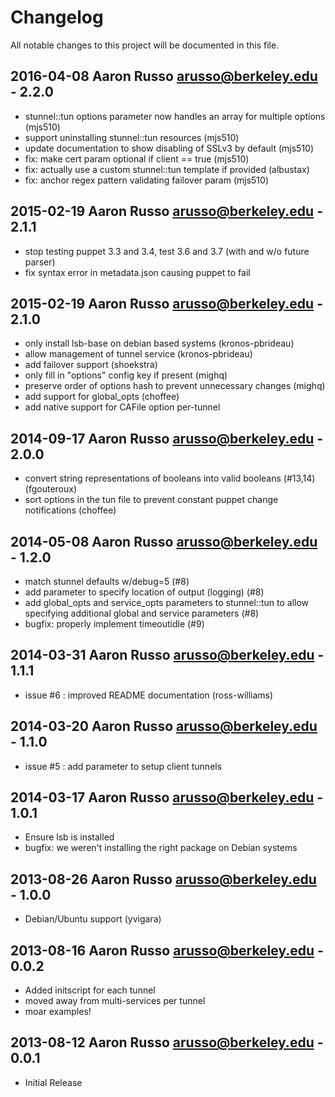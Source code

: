# Changelog

All notable changes to this project will be documented in this file.

## 2016-04-08 Aaron Russo <arusso@berkeley.edu> - 2.2.0

* stunnel::tun options parameter now handles an array for multiple options (mjs510)
* support uninstalling stunnel::tun resources (mjs510)
* update documentation to show disabling of SSLv3 by default (mjs510)
* fix: make cert param optional if client == true (mjs510)
* fix: actually use a custom stunnel::tun template if provided (albustax)
* fix: anchor regex pattern validating failover param (mjs510)

## 2015-02-19 Aaron Russo <arusso@berkeley.edu> - 2.1.1

* stop testing puppet 3.3 and 3.4, test 3.6 and 3.7 (with and w/o future parser)
* fix syntax error in metadata.json causing puppet to fail

## 2015-02-19 Aaron Russo <arusso@berkeley.edu> - 2.1.0

* only install lsb-base on debian based systems (kronos-pbrideau)
* allow management of tunnel service (kronos-pbrideau)
* add failover support (shoekstra)
* only fill in "options" config key if present (mighq)
* preserve order of options hash to prevent unnecessary changes (mighq)
* add support for global_opts (choffee)
* add native support for CAFile option per-tunnel

## 2014-09-17 Aaron Russo <arusso@berkeley.edu> - 2.0.0

* convert string representations of booleans into valid booleans (#13,14) (fgouteroux)
* sort options in the tun file to prevent constant puppet change notifications (choffee)

## 2014-05-08 Aaron Russo <arusso@berkeley.edu> - 1.2.0

* match stunnel defaults w/debug=5 (#8)
* add parameter to specify location of output (logging) (#8)
* add global_opts and service_opts parameters to stunnel::tun to allow
  specifying additional global and service parameters (#8)
* bugfix: properly implement timeoutidle (#9)

## 2014-03-31 Aaron Russo <arusso@berkeley.edu> - 1.1.1

* issue #6 : improved README documentation (ross-williams)

## 2014-03-20 Aaron Russo <arusso@berkeley.edu> - 1.1.0

* issue #5 : add parameter to setup client tunnels

## 2014-03-17 Aaron Russo <arusso@berkeley.edu> - 1.0.1

* Ensure lsb is installed
* bugfix: we weren't installing the right package on Debian systems

## 2013-08-26 Aaron Russo <arusso@berkeley.edu> - 1.0.0

* Debian/Ubuntu support (yvigara)

## 2013-08-16 Aaron Russo <arusso@berkeley.edu> - 0.0.2

* Added initscript for each tunnel
* moved away from multi-services per tunnel
* moar examples!

## 2013-08-12 Aaron Russo <arusso@berkeley.edu> - 0.0.1

* Initial Release
